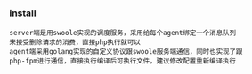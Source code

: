 ### install
	server端是用swoole实现的调度服务，采用给每个agent绑定一个消息队列
	来接受删除请求的消费，直接php执行就可以
	agent端采用golang实现的自定义协议跟swoole服务端通信，同时也实现了跟
	php-fpm进行通信，直接执行编译后可执行文件，建议修改配置重新编译执行

